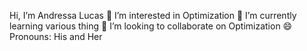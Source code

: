 Hi, I’m Andressa Lucas
👀 I’m interested in Optimization
🌱 I’m currently learning various thing
💞️ I’m looking to collaborate on Optimization
😄 Pronouns: His and Her


<!---
andressa-npaula/andressa-npaula is a ✨ special ✨ repository because its `README.md` (this file) appears on your GitHub profile.
You can click the Preview link to take a look at your changes.
--->
